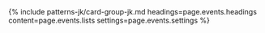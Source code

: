 <section class="blue-wrapper">
{% include patterns-jk/card-group-jk.md headings=page.events.headings content=page.events.lists settings=page.events.settings %}
</section>